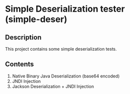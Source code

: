 # Simple Deserialization tester (simple-deser)
 
## Description
This project contains some simple deserialization tests.

## Contents
1. Native Binary Java Deserialization (base64 encoded)
2. JNDI Injection
3. Jackson Deserialization + JNDI Injection